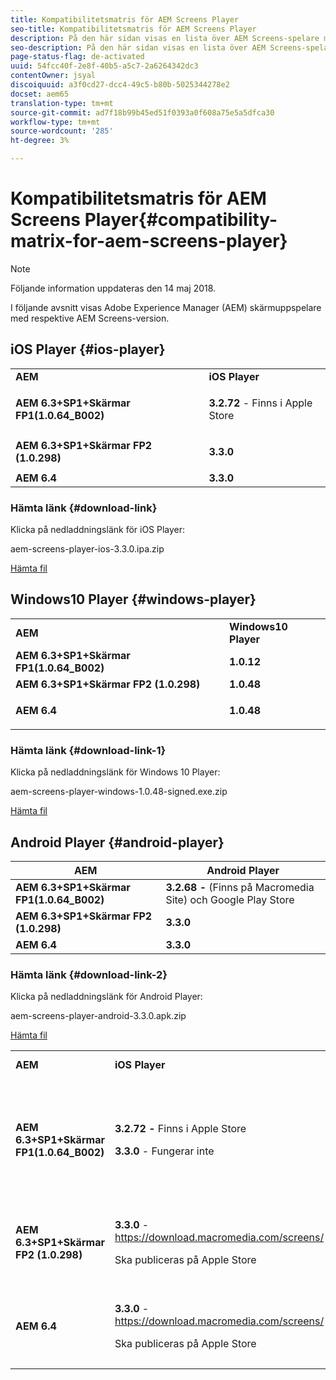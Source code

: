 ```yaml
---
title: Kompatibilitetsmatris för AEM Screens Player
seo-title: Kompatibilitetsmatris för AEM Screens Player
description: På den här sidan visas en lista över AEM Screens-spelare med deras respektive AEM Screens-version.
seo-description: På den här sidan visas en lista över AEM Screens-spelare med deras respektive AEM Screens-version.
page-status-flag: de-activated
uuid: 54fcc40f-2e8f-40b5-a5c7-2a6264342dc3
contentOwner: jsyal
discoiquuid: a3f0cd27-dcc4-49c5-b80b-5025344278e2
docset: aem65
translation-type: tm+mt
source-git-commit: ad7f18b99b45ed51f0393a0f608a75e5a5dfca30
workflow-type: tm+mt
source-wordcount: '285'
ht-degree: 3%

---
```



# Kompatibilitetsmatris för AEM Screens Player{#compatibility-matrix-for-aem-screens-player}

>[!NOTE]
>
>Följande information uppdateras den 14 maj 2018.

I följande avsnitt visas Adobe Experience Manager (AEM) skärmuppspelare med respektive AEM Screens-version.

## iOS Player {#ios-player}

<table>
 <tbody>
  <tr>
   <td><strong>AEM</strong></td> 
   <td><strong>iOS Player</strong></td> 
  </tr>
  <tr>
   <td><strong>AEM 6.3+SP1+Skärmar FP1(1.0.64_B002)</strong></td> 
   <td><p><strong>3.2.72</strong>  - Finns i Apple Store</p> <p> </p> </td> 
  </tr>
  <tr>
   <td><strong><strong>AEM 6.3+SP1+Skärmar FP2 (1.0.298)</strong></strong></td> 
   <td><p><strong>3.3.0</strong> </p> <p> </p> </td> 
  </tr>
  <tr>
   <td><strong>AEM 6.4</strong></td> 
   <td><strong>3.3.0</strong> </td> 
  </tr>
 </tbody>
</table>

### Hämta länk {#download-link}

Klicka på nedladdningslänk för iOS Player:

aem-screens-player-ios-3.3.0.ipa.zip

[Hämta fil](assets/aem-screens-player-ios-330ipa.zip)

## Windows10 Player {#windows-player}

<table>
 <tbody>
  <tr>
   <td><strong>AEM</strong></td> 
   <td><strong>Windows10 Player</strong></td> 
  </tr>
  <tr>
   <td><strong>AEM 6.3+SP1+Skärmar FP1(1.0.64_B002)</strong></td> 
   <td><strong>1.0.12</strong><br /> </td> 
  </tr>
  <tr>
   <td><strong><strong>AEM 6.3+SP1+Skärmar FP2 (1.0.298)</strong></strong></td> 
   <td><strong>1.0.48 </strong></td> 
  </tr>
  <tr>
   <td><strong>AEM 6.4</strong></td> 
   <td><p><strong>1.0.48 </strong></p> </td> 
  </tr>
 </tbody>
</table>

### Hämta länk {#download-link-1}

Klicka på nedladdningslänk för Windows 10 Player:

aem-screens-player-windows-1.0.48-signed.exe.zip

[Hämta fil](assets/aem-screens-player-windows-1048-signedexe.zip)

## Android Player {#android-player}

| **AEM** | **Android Player** |
|---|---|
| **AEM 6.3+SP1+Skärmar FP1(1.0.64_B002)** | **3.2.68 -** (Finns på Macromedia Site) och Google Play Store |
| **AEM 6.3+SP1+Skärmar FP2 (1.0.298)** | **3.3.0** |
| **AEM 6.4** | **3.3.0** |

### Hämta länk {#download-link-2}

Klicka på nedladdningslänk för Android Player:

aem-screens-player-android-3.3.0.apk.zip

[Hämta fil](assets/aem-screens-player-android-330apk.zip)

<table>
 <tbody>
  <tr>
   <td><strong>AEM</strong></td> 
   <td><strong>iOS Player</strong></td> 
   <td><strong>Windows10 Player</strong></td> 
   <td><strong>Chrome OS Player</strong><br /> </td> 
   <td><strong>Android Player</strong></td> 
  </tr>
  <tr>
   <td><strong>AEM 6.3+SP1+Skärmar FP1(1.0.64_B002)</strong></td> 
   <td><p><strong>3.2.72 -  </strong>Finns i Apple Store</p> <p><strong>3.3.0</strong>  - Fungerar inte</p> <p> </p> </td> 
   <td><strong>1.0.12</strong> - (tillgängligt på Macromedia)</td> 
   <td><p><strong>1.0.30 - </strong> Finns i Chrome Store.</p> <p>Stöds inte med funktionspaket 1</p> </td> 
   <td><strong>3.2.68 -</strong> (Finns på Macromedia Site) och Google Play Store</td> 
  </tr>
  <tr>
   <td><strong><strong>AEM 6.3+SP1+Skärmar FP2 (1.0.298)</strong></strong></td> 
   <td><p><strong>3.3.0</strong> -  <a href="https://download.macromedia.com/screens/">https://download.macromedia.com/screens/</a></p> <p>Ska publiceras på Apple Store</p> <p> </p> </td> 
   <td><strong>1.0.48 -</strong> <a href="https://download.macromedia.com/screens/">https://download.macromedia.com/screens/</a></td> 
   <td><p><strong>1.0.42 - </strong></p> <p>Ska publiceras på Chrome Store</p> </td> 
   <td><strong>3.3.0 -  </strong><a href="https://download.macromedia.com/screens/">https://download.macromedia.com/screens/</a></td> 
  </tr>
  <tr>
   <td><strong>AEM 6.4</strong></td> 
   <td><p><strong>3.3.0</strong> -  <a href="https://download.macromedia.com/screens/">https://download.macromedia.com/screens/</a></p> <p>Ska publiceras på Apple Store</p> </td> 
   <td><p><strong>1.0.48 -</strong><br /> </p> <p><a href="https://download.macromedia.com/screens/">https://download.macromedia.com/screens/</a></p> </td> 
   <td><p><strong>1.0.42 - </strong></p> <p>Ska publiceras på Chrome Store</p> </td> 
   <td><strong>3.3.0 -  </strong><a href="https://download.macromedia.com/screens/">https://download.macromedia.com/screens/</a></td> 
  </tr>
 </tbody>
</table>

